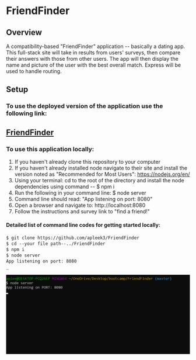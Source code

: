 # FriendFinder

## Overview
A compatibility-based "FriendFinder" application -- basically a dating app. This full-stack site will take in results from users' surveys, then compare their answers with those from other users. The app will then display the name and picture of the user with the best overall match.   Express will be used to handle routing. 


## Setup

### To use the deployed version of the application use the following link:
## [FriendFinder](https://friend-finder-apleek3.herokuapp.com/)

### To use this application locally:
1) If you haven't already clone this repository to your computer
2) If you haven't already installed node navigate to their site and install the version noted as "Recommended for Most Users": https://nodejs.org/en/
3) Using your terminal: cd to the root of the directory and install the node dependencies using command -- $ npm i 
4) Run the following in your command line: $ node server
5) Command line should read: "App listening on port: 8080"
6) Open a browser and navigate to: http://localhost:8080
7) Follow the instructions and survey link to "find a friend!" 


#### Detailed list of command line codes for getting started locally: 

    $ git clone https://github.com/apleek3/FriendFinder
    $ cd --your file path--../FriendFinder
    $ npm i
    $ node server
    App listening on port: 8080
    _

![Friend Finder](./assets/images/FriendFinderCmd.png)



